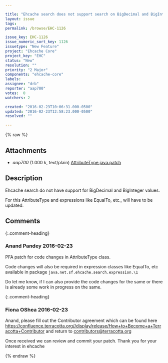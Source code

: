 ```yaml
---

title: "Ehcache search does not support search on BigDecimal and BigInteger values"
layout: issue
tags: 
permalink: /browse/EHC-1126

issue_key: EHC-1126
issue_numeric_sort_key: 1126
issuetype: "New Feature"
project: "Ehcache Core"
project_key: "EHC"
status: "New"
resolution: ""
priority: "2 Major"
components: "ehcache-core"
labels: 
assignee: "drb"
reporter: "aap700"
votes:  0
watchers: 2

created: "2016-02-23T10:06:31.000-0500"
updated: "2016-02-23T12:58:23.000-0500"
resolved: ""

---
```




{% raw %}


## Attachments
  
* <em>aap700</em> (1.000 k, text/plain) [AttributeType.java.patch](/attachments/EHC/EHC-1126/AttributeType.java.patch)
  



## Description

<div markdown="1" class="description">

Ehcache search do not have support for BigDecimal and BigInteger values.

For this AttributeType and expressions like EqualTo, etc., will have to be updated.

</div>

## Comments


{:.comment-heading}
### **Anand Pandey** <span class="date">2016-02-23</span>

<div markdown="1" class="comment">

PFA patch for code changes in AttributeType class.

Code changes will also be required in expression classes like EqualTo, etc available in package 
``` java.net.sf.ehcache.search.expression.\1 ```


Do let me know, if I can also provide the code changes for the same or there is already some work in progress on the same.

</div>


{:.comment-heading}
### **Fiona OShea** <span class="date">2016-02-23</span>

<div markdown="1" class="comment">

Anand,
please fill out the Contributor agreement which can be found here https://confluence.terracotta.org//display/release/How+to+Become+a+Terracotta+Contributor and return to contributors@terracotta.org

Once received we can review and commit your patch. Thank you for your interest in ehcache


</div>



{% endraw %}
